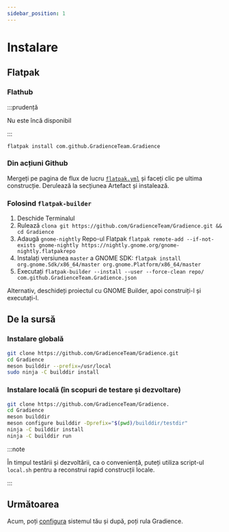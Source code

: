 ```yaml
---
sidebar_position: 1
---
```


# Instalare

## Flatpak

### Flathub

:::prudență

Nu este încă disponibil

:::

```shell
flatpak install com.github.GradienceTeam.Gradience
```

### Din acțiuni Github

Mergeți pe pagina de flux de lucru [`flatpak.yml`](https://github.com/GradienceTeam/Gradience/actions/workflows/flatpak.yml) și faceți clic pe ultima construcție. Derulează la secțiunea Artefact și instalează.

### Folosind `flatpak-builder`

1. Deschide Terminalul
2. Rulează `clona git https://github.com/GradienceTeam/Gradience.git && cd Gradience`
3. Adaugă `gnome-nightly` Repo-ul Flatpak `flatpak remote-add --if-not-exists gnome-nightly https://nightly.gnome.org/gnome-nightly.flatpakrepo`
4. Instalați versiunea `master` a GNOME SDK: `flatpak install org.gnome.Sdk/x86_64/master org.gnome.Platform/x86_64/master`
5. Executați `flatpak-builder --install --user --force-clean repo/ com.github.GradienceTeam.Gradience.json`

Alternativ, deschideți proiectul cu GNOME Builder, apoi construiți-l și executați-l.

## De la sursă

### Instalare globală

```sh
git clone https://github.com/GradienceTeam/Gradience.git
cd Gradience
meson builddir --prefix=/usr/local
sudo ninja -C builddir install
```

### Instalare locală (în scopuri de testare și dezvoltare)

```sh
git clone https://github.com/GradienceTeam/Gradience.
cd Gradience
meson builddir
meson configure builddir -Dprefix="$(pwd)/builddir/testdir"
ninja -C builddir install
ninja -C builddir run
```

:::note

În timpul testării și dezvoltării, ca o conveniență, puteți utiliza script-ul `local.sh` pentru a reconstrui rapid construcții locale.

:::

## Următoarea

Acum, poți [configura](/docs/setup) sistemul tău și după, poți rula Gradience.
